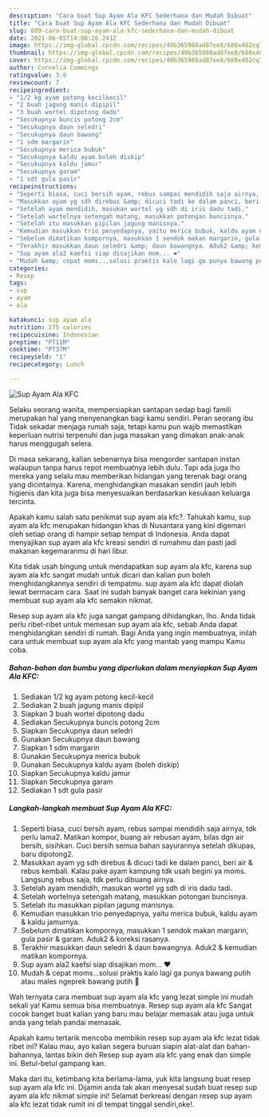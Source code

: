 ```yaml
---
description: "Cara buat Sup Ayam Ala KFC Sederhana dan Mudah Dibuat"
title: "Cara buat Sup Ayam Ala KFC Sederhana dan Mudah Dibuat"
slug: 809-cara-buat-sup-ayam-ala-kfc-sederhana-dan-mudah-dibuat
date: 2021-06-05T14:08:26.241Z
image: https://img-global.cpcdn.com/recipes/40b365988ad87ee8/680x482cq70/sup-ayam-ala-kfc-foto-resep-utama.jpg
thumbnail: https://img-global.cpcdn.com/recipes/40b365988ad87ee8/680x482cq70/sup-ayam-ala-kfc-foto-resep-utama.jpg
cover: https://img-global.cpcdn.com/recipes/40b365988ad87ee8/680x482cq70/sup-ayam-ala-kfc-foto-resep-utama.jpg
author: Cornelia Cummings
ratingvalue: 3.8
reviewcount: 7
recipeingredient:
- "1/2 kg ayam potong kecilkecil"
- "2 buah jagung manis dipipil"
- "3 buah wortel dipotong dadu"
- "Secukupnya buncis potong 2cm"
- "Secukupnya daun seledri"
- "Secukupnya daun bawang"
- "1 sdm margarin"
- "Secukupnya merica bubuk"
- "Secukupnya kaldu ayam boleh diskip"
- "Secukupnya kaldu jamur"
- "Secukupnya garam"
- "1 sdt gula pasir"
recipeinstructions:
- "Seperti biasa, cuci bersih ayam, rebus sampai mendidih saja airnya, tdk perlu lama2. Matikan kompor, buang air rebusan ayam, bilas dgn air bersih, sisihkan. Cuci bersih semua bahan sayurannya setelah dikupas, baru dipotong2."
- "Masukkan ayam yg sdh direbus &amp; dicuci tadi ke dalam panci, beri air &amp; rebus kembali. Kalau pake ayam kampung tdk usah begini ya moms. Langsung rebus saja, tdk perlu dibuang airnya."
- "Setelah ayam mendidih, masukan wortel yg sdh di iris dadu tadi."
- "Setelah wortelnya setengah matang, masukkan potongan buncisnya."
- "Setelah itu masukkan pipilan jagung manisnya."
- "Kemudian masukkan trio penyedapnya, yaitu merica bubuk, kaldu ayam &amp; kaldu jamurnya."
- "Sebelum dimatikan kompornya, masukkan 1 sendok makan margarin, gula pasir &amp; garam. Aduk2 &amp; koreksi rasanya."
- "Terakhir masukkan daun seledri &amp; daun bawangnya. Aduk2 &amp; kemudian matikan kompornya."
- "Sup ayam ala2 kaefsi siap disajikan mom... ❤️"
- "Mudah &amp; cepat moms...solusi praktis kalo lagi ga punya bawang putih atau males ngeprek bawang putih 🤭"
categories:
- Resep
tags:
- sup
- ayam
- ala

katakunci: sup ayam ala 
nutrition: 275 calories
recipecuisine: Indonesian
preptime: "PT11M"
cooktime: "PT37M"
recipeyield: "1"
recipecategory: Lunch

---
```



![Sup Ayam Ala KFC](https://img-global.cpcdn.com/recipes/40b365988ad87ee8/680x482cq70/sup-ayam-ala-kfc-foto-resep-utama.jpg)

Selaku seorang wanita, mempersiapkan santapan sedap bagi famili merupakan hal yang menyenangkan bagi kamu sendiri. Peran seorang ibu Tidak sekadar menjaga rumah saja, tetapi kamu pun wajib memastikan keperluan nutrisi terpenuhi dan juga masakan yang dimakan anak-anak harus menggugah selera.

Di masa  sekarang, kalian sebenarnya bisa mengorder santapan instan walaupun tanpa harus repot membuatnya lebih dulu. Tapi ada juga lho mereka yang selalu mau memberikan hidangan yang terenak bagi orang yang dicintainya. Karena, menghidangkan masakan sendiri jauh lebih higienis dan kita juga bisa menyesuaikan berdasarkan kesukaan keluarga tercinta. 



Apakah kamu salah satu penikmat sup ayam ala kfc?. Tahukah kamu, sup ayam ala kfc merupakan hidangan khas di Nusantara yang kini digemari oleh setiap orang di hampir setiap tempat di Indonesia. Anda dapat menyajikan sup ayam ala kfc kreasi sendiri di rumahmu dan pasti jadi makanan kegemaranmu di hari libur.

Kita tidak usah bingung untuk mendapatkan sup ayam ala kfc, karena sup ayam ala kfc sangat mudah untuk dicari dan kalian pun boleh menghidangkannya sendiri di tempatmu. sup ayam ala kfc dapat diolah lewat bermacam cara. Saat ini sudah banyak banget cara kekinian yang membuat sup ayam ala kfc semakin nikmat.

Resep sup ayam ala kfc juga sangat gampang dihidangkan, lho. Anda tidak perlu ribet-ribet untuk memesan sup ayam ala kfc, sebab Anda dapat menghidangkan sendiri di rumah. Bagi Anda yang ingin membuatnya, inilah cara untuk membuat sup ayam ala kfc yang mantab yang mampu Kamu coba.

<!--inarticleads1-->

##### Bahan-bahan dan bumbu yang diperlukan dalam menyiapkan Sup Ayam Ala KFC:

1. Sediakan 1/2 kg ayam potong kecil-kecil
1. Sediakan 2 buah jagung manis dipipil
1. Siapkan 3 buah wortel dipotong dadu
1. Sediakan Secukupnya buncis potong 2cm
1. Siapkan Secukupnya daun seledri
1. Gunakan Secukupnya daun bawang
1. Siapkan 1 sdm margarin
1. Gunakan Secukupnya merica bubuk
1. Gunakan Secukupnya kaldu ayam (boleh diskip)
1. Siapkan Secukupnya kaldu jamur
1. Siapkan Secukupnya garam
1. Sediakan 1 sdt gula pasir




<!--inarticleads2-->

##### Langkah-langkah membuat Sup Ayam Ala KFC:

1. Seperti biasa, cuci bersih ayam, rebus sampai mendidih saja airnya, tdk perlu lama2. Matikan kompor, buang air rebusan ayam, bilas dgn air bersih, sisihkan. Cuci bersih semua bahan sayurannya setelah dikupas, baru dipotong2.
1. Masukkan ayam yg sdh direbus &amp; dicuci tadi ke dalam panci, beri air &amp; rebus kembali. Kalau pake ayam kampung tdk usah begini ya moms. Langsung rebus saja, tdk perlu dibuang airnya.
1. Setelah ayam mendidih, masukan wortel yg sdh di iris dadu tadi.
1. Setelah wortelnya setengah matang, masukkan potongan buncisnya.
1. Setelah itu masukkan pipilan jagung manisnya.
1. Kemudian masukkan trio penyedapnya, yaitu merica bubuk, kaldu ayam &amp; kaldu jamurnya.
1. Sebelum dimatikan kompornya, masukkan 1 sendok makan margarin, gula pasir &amp; garam. Aduk2 &amp; koreksi rasanya.
1. Terakhir masukkan daun seledri &amp; daun bawangnya. Aduk2 &amp; kemudian matikan kompornya.
1. Sup ayam ala2 kaefsi siap disajikan mom... ❤️
1. Mudah &amp; cepat moms...solusi praktis kalo lagi ga punya bawang putih atau males ngeprek bawang putih 🤭




Wah ternyata cara membuat sup ayam ala kfc yang lezat simple ini mudah sekali ya! Kamu semua bisa membuatnya. Resep sup ayam ala kfc Sangat cocok banget buat kalian yang baru mau belajar memasak atau juga untuk anda yang telah pandai memasak.

Apakah kamu tertarik mencoba membikin resep sup ayam ala kfc lezat tidak ribet ini? Kalau mau, ayo kalian segera buruan siapin alat-alat dan bahan-bahannya, lantas bikin deh Resep sup ayam ala kfc yang enak dan simple ini. Betul-betul gampang kan. 

Maka dari itu, ketimbang kita berlama-lama, yuk kita langsung buat resep sup ayam ala kfc ini. Dijamin anda tak akan menyesal sudah buat resep sup ayam ala kfc nikmat simple ini! Selamat berkreasi dengan resep sup ayam ala kfc lezat tidak rumit ini di tempat tinggal sendiri,oke!.

